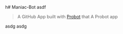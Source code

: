 h# Maniac-Bot
asdf
> A GitHub App built with [Probot](https://github.com/probot/probot) that A Probot app

asdg
asdg
